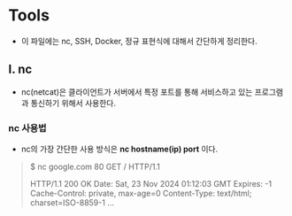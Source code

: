 # **Tools**
- 이 파일에는 nc, SSH, Docker, 정규 표현식에 대해서 간단하게 정리한다.

## **I. nc**
- nc(netcat)은 클라이언트가 서버에서 특정 포트를 통해 서비스하고 있는 프로그램과
  통신하기 위해서 사용한다.

### **nc 사용법**
- nc의 가장 간단한 사용 방식은 **nc hostname(ip) port** 이다.

> $ nc google.com 80
> GET / HTTP/1.1
>
> HTTP/1.1 200 OK
>Date: Sat, 23 Nov 2024 01:12:03 GMT
>Expires: -1
>Cache-Control: private, max-age=0
>Content-Type: text/html; charset=ISO-8859-1
>...
